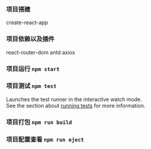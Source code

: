 
### 项目搭建
create-react-app

### 项目依赖以及插件
react-router-dom  antd axios  

### 项目运行 `npm start`

### 项目测试  `npm test`

Launches the test runner in the interactive watch mode.<br>
See the section about [running tests](#running-tests) for more information.

### 项目打包 `npm run build`

### 项目配置查看 `npm run eject`


